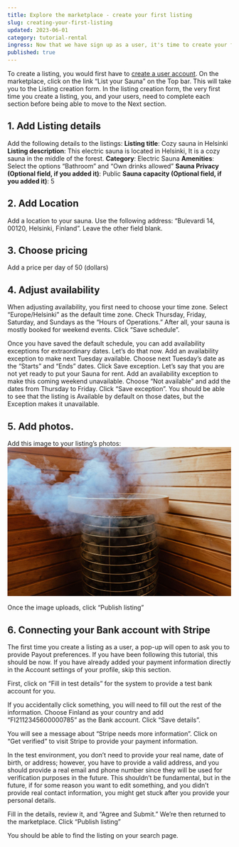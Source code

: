```yaml
---
title: Explore the marketplace - create your first listing
slug: creating-your-first-listing
updated: 2023-06-01
category: tutorial-rental
ingress: Now that we have sign up as a user, it's time to create your first listing.  
published: true
---
```


To create a  listing, you would first have to [create a user account](www.sharetribe.com/docs/operator-guides/sign-up-as-a-user). On the marketplace, click on the link “List your Sauna” on the Top bar. This will take you to the Listing creation form. In the listing creation form, the very first time you create a listing, you, and your users, need to complete each section before being able to move to the Next section. 

## 1. Add Listing details
Add the following details to the listings:
**Listing title**: Cozy sauna in Helsinki
**Listing description**: This electric sauna is located in Helsinki, It is a cozy sauna in the middle of the forest.
**Category**: Electric Sauna
**Amenities**: Select the options “Bathroom” and “Own drinks allowed”
**Sauna Privacy (Optional field, if you added it)**: Public
**Sauna capacity (Optional field, if you added it)**: 5

## 2. Add Location
Add a location to your sauna. Use the following address: “Bulevardi 14, 00120, Helsinki, Finland”. Leave the other field blank. 

## 3. Choose pricing
Add a price per day of 50 (dollars)

## 4. Adjust availability
When adjusting availability, you first need to choose your time zone. Select “Europe/Helsinki” as the default time zone. Check Thursday, Friday, Saturday, and Sundays as the “Hours of Operations.” After all, your sauna is mostly booked for weekend events. Click “Save schedule”. 

Once you have saved the default schedule, you can add availability exceptions for extraordinary dates. Let’s do that now. Add an availability exception to make next Tuesday available. Choose next Tuesday’s date as the “Starts” and “Ends” dates. Click Save exception. Let’s say that you are not yet ready to put your Sauna for rent. Add an availability exception to make this coming weekend unavailable. Choose “Not available” and add the dates from Thursday to Friday. Click “Save exception”. You should be able to see that the listing is Available by default on those dates, but the Exception makes it unavailable. 

## 5. Add photos.
Add this image to your listing’s photos:
![listing image](./listingimage.png)


Once the image uploads, click “Publish listing” 

## 6. Connecting your Bank account with Stripe 
 
The first time you create a listing as a user, a pop-up will open to ask you to provide Payout preferences. If you have been following this tutorial, this should be now. If you have already added your payment information directly in the Account settings of your profile, skip this section. 

First, click on “Fill in test details” for the system to provide a test bank account for you. 

If you accidentally click something, you will need to fill out the rest of the information. Choose Finland as your country and add “FI2112345600000785” as the Bank account. Click “Save details”.

You will see a message about “Stripe needs more information”. Click on “Get verified” to visit Stripe to provide your payment information. 

In the test environment, you don’t need to provide your real name, date of birth, or address; however, you have to provide a valid address, and you should provide a real email and phone number since they will be used for verification purposes in the future. This shouldn’t be fundamental, but in the future, if for some reason you want to edit something, and you didn’t provide real contact information, you might get stuck after you provide your personal details.

Fill in the details, review it, and “Agree and Submit.” We’re then returned to the marketplace. Click “Publish listing”

You should be able to find the listing on your search page. 